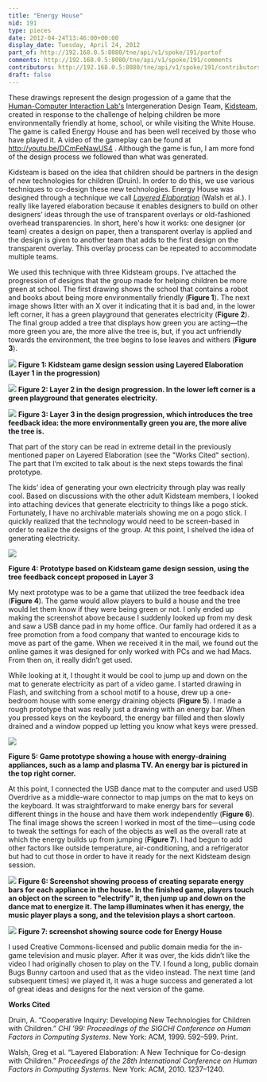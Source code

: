 ```yaml
---
title: "Energy House"
nid: 191
type: pieces
date: 2012-04-24T13:46:00+00:00
display_date: Tuesday, April 24, 2012
part_of: http://192.168.0.5:8080/tne/api/v1/spoke/191/partof
comments: http://192.168.0.5:8080/tne/api/v1/spoke/191/comments
contributors: http://192.168.0.5:8080/tne/api/v1/spoke/191/contributors
draft: false
---
```


 These drawings represent the design progession of a game that the [Human-Computer Interaction Lab's](http://www.cs.umd.edu/hcil/) Intergeneration Design Team, [Kidsteam](http://www.cs.umd.edu/hcil/kiddesign/), created in response to the challenge of helping children be more environmentally friendly at home, school, or while visiting the White House. The game is called Energy House and has been well received by those who have played it. A video of the gameplay can be found at <http://youtu.be/DCmFeNawUS4> . Although the game is fun, I am more fond of the design process we followed than what was generated.

 Kidsteam is based on the idea that children should be partners in the design of new technologies for children (Druin). In order to do this, we use various techniques to co-design these new technologies. Energy House was designed through a technique we call [*Layered Elaboration*](http://citeseerx.ist.psu.edu/viewdoc/download;jsessionid=4526F27F7B96E0860172B5B534B4B1A7?doi=10.1.1.148.3637&rep=rep1&type=pdf) (Walsh et al.). I really like layered elaboration because it enables designers to build on other designers’ ideas through the use of transparent overlays or old-fashioned overhead transparencies. In short, here's how it works: one designer (or team) creates a design on paper, then a transparent overlay is applied and the design is given to another team that adds to the first design on the transparent overlay. This overlay process can be repeated to accommodate multiple teams.

 We used this technique with three Kidsteam groups. I’ve attached the progression of designs that the group made for helping children be more green at school. The first drawing shows the school that contains a robot and books about being more environmentally friendly (**Figure 1**). The next image shows litter with an X over it indicating that it is bad and, in the lower left corner, it has a green playground that generates electricity (**Figure 2**). The final group added a tree that displays how green you are acting—the more green you are, the more alive the tree is, but, if you act unfriendly towards the environment, the tree begins to lose leaves and withers (**Figure 3**).

[![](/tne/sites/mediacommons.futureofthebook.org.tne/files/images/walsh_1.preview.jpg)](/tne/sites/mediacommons.futureofthebook.org.tne/files/images/walsh_1.jpg)
**Figure 1: Kidsteam game design session using Layered Elaboration (Layer 1 in the progression)**

[![](/tne/sites/mediacommons.futureofthebook.org.tne/files/images/walsh_2.preview.jpg)](/tne/sites/mediacommons.futureofthebook.org.tne/files/images/walsh_2.jpg)
**<span class="Apple-style-span">Figure 2: Layer 2 in the design progression. In the lower left corner is a green playground that generates electricity.</span>**

[![](/tne/sites/mediacommons.futureofthebook.org.tne/files/images/walsh_3.preview.jpg)](/tne/sites/mediacommons.futureofthebook.org.tne/files/images/walsh_3.jpg)
**Figure 3: Layer 3 in the design progression, which introduces the tree feedback idea: the more environmentally green you are, the more alive the tree is.**

 That part of the story can be read in extreme detail in the previously mentioned paper on Layered Elaboration (see the "Works Cited" section). The part that I’m excited to talk about is the next steps towards the final prototype.

 The kids' idea of generating your own electricity through play was really cool. Based on discussions with the other adult Kidsteam members, I looked into attaching devices that generate electricity to things like a pogo stick. Fortunately, I have no archivable materials showing me on a pogo stick. I quickly realized that the technology would need to be screen-based in order to realize the designs of the group. At this point, I shelved the idea of generating electricity.

[![](/tne/sites/mediacommons.futureofthebook.org.tne/files/images/walsh_4.preview.png)](/tne/sites/mediacommons.futureofthebook.org.tne/files/images/walsh_4.png)

**Figure 4: Prototype based on Kidsteam game design session, using the tree feedback concept proposed in Layer 3**

 My next prototype was to be a game that utilized the tree feedback idea (**Figure 4**). The game would allow players to build a house and the tree would let them know if they were being green or not. I only ended up making the screenshot above because I suddenly looked up from my desk and saw a USB dance pad in my home office. Our family had ordered it as a free promotion from a food company that wanted to encourage kids to move as part of the game. When we received it in the mail, we found out the online games it was designed for only worked with PCs and we had Macs. From then on, it really didn’t get used.

 While looking at it, I thought it would be cool to jump up and down on the mat to generate electricity as part of a video game. I started drawing in Flash, and switching from a school motif to a house, drew up a one-bedroom house with some energy draining objects (**Figure 5**). I made a rough prototype that was really just a drawing with an energy bar. When you pressed keys on the keyboard, the energy bar filled and then slowly drained and a window popped up letting you know what keys were pressed.

[![](/tne/sites/mediacommons.futureofthebook.org.tne/files/images/walsh_5.preview.png)](/tne/sites/mediacommons.futureofthebook.org.tne/files/images/walsh_5.png)

**Figure 5: Game prototype showing a house with energy-draining appliances, such as a lamp and plasma TV. An energy bar is pictured in the top right corner.**

 At this point, I connected the USB dance mat to the computer and used USB Overdrive as a middle-ware connector to map jumps on the mat to keys on the keyboard. It was straightforward to make energy bars for several different things in the house and have them work independently (**Figure 6**). The final image shows the screen I worked in most of the time—using code to tweak the settings for each of the objects as well as the overall rate at which the energy builds up from jumping (**Figure 7**). I had begun to add other factors like outside temperature, air-conditioning, and a refrigerator but had to cut those in order to have it ready for the next Kidsteam design session.

[![](/tne/sites/mediacommons.futureofthebook.org.tne/files/images/walsh_6.preview.png)](/tne/sites/mediacommons.futureofthebook.org.tne/files/images/walsh_6.png)
<span class="caption">**Figure 6: Screenshot showing process of creating separate energy bars for each appliance in the house. In the finished game, players touch an object on the screen to "electrify" it, then jump up and down on the dance mat to energize it. The lamp illuminates when it has energy, the music player plays a song, and the television plays a short cartoon.** </span>

[![](/tne/sites/mediacommons.futureofthebook.org.tne/files/images/walsh_7.preview.png)](/tne/sites/mediacommons.futureofthebook.org.tne/files/images/walsh_7.png)
**Figure 7: screenshot showing source code for Energy House**

 I used Creative Commons-licensed and public domain media for the in-game television and music player. After it was over, the kids didn’t like the video I had originally chosen to play on the TV. I found a long, public domain Bugs Bunny cartoon and used that as the video instead. The next time (and subsequent times) we played it, it was a huge success and generated a lot of great ideas and designs for the next version of the game.

**Works Cited**

 Druin, A. “Cooperative Inquiry: Developing New Technologies for Children with Children.” *CHI ’99: Proceedings of the SIGCHI Conference on Human Factors in Computing Systems*. New York: ACM, 1999. 592–599. Print.

 Walsh, Greg et al. “Layered Elaboration: A New Technique for Co-design with Children.” *Proceedings of the 28th International Conference on Human Factors in Computing Systems*. New York: ACM, 2010. 1237–1240.
